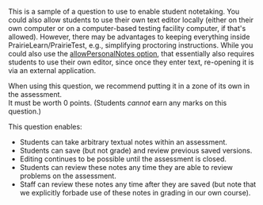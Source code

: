 This is a sample of a question to use to enable student notetaking. You could also allow students to use their own text editor locally (either on their own computer or on a computer-based testing facility computer, if that's allowed). However, there may be advantages to keeping everything inside PrairieLearn/PrairieTest, e.g., simplifying proctoring instructions. While you could also use the [allowPersonalNotes option](https://prairielearn.readthedocs.io/en/latest/assessment/#student-attached-personal-notes), that essentially also requires students to use their own editor, since once they enter text, re-opening it is via an external application.

When using this question, we recommend putting it in a zone of its own in the assessment.  
It must be worth 0 points. (Students *cannot* earn any marks on this question.)

This question enables:

- Students can take arbitrary textual notes within an assessment.
- Students can save (but not grade) and review previous saved versions.
- Editing continues to be possible until the assessment is closed.
- Students can review these notes any time they are able to review problems on the assessment.
- Staff can review these notes any time after they are saved (but note that we explicitly forbade use of these notes in grading in our own course).
